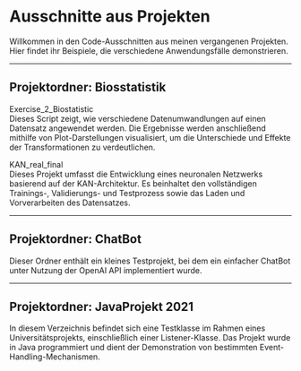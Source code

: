 # Ausschnitte aus Projekten

Willkommen in den Code-Ausschnitten aus meinen vergangenen Projekten. Hier findet ihr Beispiele, die verschiedene Anwendungsfälle demonstrieren.

---

## Projektordner: Biosstatistik

Exercise_2_Biostatistic  
Dieses Script zeigt, wie verschiedene Datenumwandlungen auf einen Datensatz angewendet werden. Die Ergebnisse werden anschließend mithilfe von Plot-Darstellungen visualisiert, um die Unterschiede und Effekte der Transformationen zu verdeutlichen.

KAN_real_final  
Dieses Projekt umfasst die Entwicklung eines neuronalen Netzwerks basierend auf der KAN-Architektur. Es beinhaltet den vollständigen Trainings-, Validierungs- und Testprozess sowie das Laden und Vorverarbeiten des Datensatzes.

---

## Projektordner: ChatBot

Dieser Ordner enthält ein kleines Testprojekt, bei dem ein einfacher ChatBot unter Nutzung der OpenAI API implementiert wurde. 

---

## Projektordner: JavaProjekt 2021

In diesem Verzeichnis befindet sich eine Testklasse im Rahmen eines Universitätsprojekts, einschließlich einer Listener-Klasse. Das Projekt wurde in Java programmiert und dient der Demonstration von bestimmten Event-Handling-Mechanismen.
